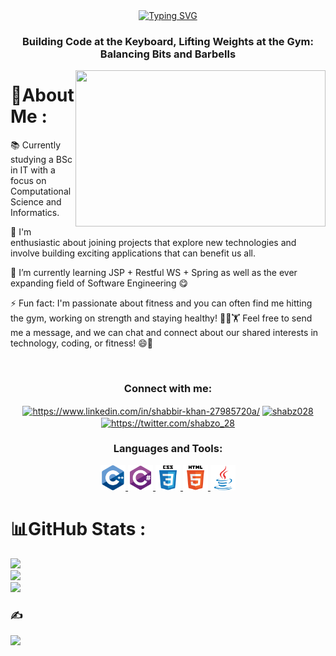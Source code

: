 <!-- HEROKU moving text-->
<div align="center">
  <a href="https://git.io/typing-svg"
    ><img
      src="https://readme-typing-svg.herokuapp.com?font=Fira+Code&size=25&duration=3999&pause=500&color=2B96C5&background=00609C00&center=true&vCenter=true&width=435&lines=Hi+there%F0%9F%91%8B%2C+I'm+Shabir!+;Computer+Science+Student;Captivated+by+CyberSec+and+AI;Anime+and+Gym+Enthusiast"
      alt="Typing SVG"
  /></a>
</div>

<h3 align="center">
  Building Code at the Keyboard, Lifting Weights at the Gym: Balancing Bits and
  Barbells
</h3>

<!-- Animated Image -->
<div align="center">
<p><img src="(https://github.com/MrRootZero/MrRootZero/assets/106310630/b0306316-909b-4f48-8dd1-82856c8c8030)" align="right" width="400" height="250" /></p>
  </div>




<!-- Start of About Me Section -->
# 💫About Me :

📚 Currently studying a BSc in IT with a focus on Computational Science and Informatics.

🤝 I'm enthusiastic about joining projects that explore new technologies and involve building exciting applications that can benefit us all.

🌱 I’m currently learning JSP + Restful WS + Spring as well as the ever expanding field of Software Engineering 😋

⚡ Fun fact: I'm passionate about fitness and you can often find me hitting the gym, working on strength and staying healthy! 💪😄🏋️ Feel free to send me a message, and we can chat and connect about our shared interests in technology, coding, or fitness! 😄👋


<br/>
<!-- End of About Me Section -->

<h3 align="center">Connect with me:</h3>
<p align="center">
  <a
    href="https://linkedin.com/in/https://www.linkedin.com/in/shabbir-khan-27985720a/"
    target="blank"
    ><img
      align="center"
      src="https://raw.githubusercontent.com/rahuldkjain/github-profile-readme-generator/master/src/images/icons/Social/linked-in-alt.svg"
      alt="https://www.linkedin.com/in/shabbir-khan-27985720a/"
      height="30"
      width="40"
  /></a>
  <a href="https://www.leetcode.com/shabz028" target="blank"
    ><img
      align="center"
      src="https://raw.githubusercontent.com/rahuldkjain/github-profile-readme-generator/master/src/images/icons/Social/leet-code.svg"
      alt="shabz028"
      height="30"
      width="40"
  /></a>
  <a href="https://twitter.com/https://twitter.com/shabzo_28" target="blank"
    ><img
      align="center"
      src="https://raw.githubusercontent.com/rahuldkjain/github-profile-readme-generator/master/src/images/icons/Social/twitter.svg"
      alt="https://twitter.com/shabzo_28"
      height="30"
      width="40"
  /></a>
</p>

<h3 align="center">Languages and Tools:</h3>
<p align="center">
  <a href="https://www.w3schools.com/cpp/" target="_blank" rel="noreferrer">
    <img
      src="https://raw.githubusercontent.com/devicons/devicon/master/icons/cplusplus/cplusplus-original.svg"
      alt="cplusplus"
      width="40"
      height="40"
    />
  </a>
  <a href="https://www.w3schools.com/cs/" target="_blank" rel="noreferrer">
    <img
      src="https://raw.githubusercontent.com/devicons/devicon/master/icons/csharp/csharp-original.svg"
      alt="csharp"
      width="40"
      height="40"
    />
  </a>
  <a href="https://www.w3schools.com/css/" target="_blank" rel="noreferrer">
    <img
      src="https://raw.githubusercontent.com/devicons/devicon/master/icons/css3/css3-original-wordmark.svg"
      alt="css3"
      width="40"
      height="40"
    />
  </a>
  <a href="https://www.w3.org/html/" target="_blank" rel="noreferrer">
    <img
      src="https://raw.githubusercontent.com/devicons/devicon/master/icons/html5/html5-original-wordmark.svg"
      alt="html5"
      width="40"
      height="40"
    />
  </a>
  <a href="https://www.java.com" target="_blank" rel="noreferrer">
    <img
      src="https://raw.githubusercontent.com/devicons/devicon/master/icons/java/java-original.svg"
      alt="java"
      width="40"
      height="40"
    />
  </a>
</p>

<!-- Github Statistics -->
# 📊GitHub Stats :
![](https://github-readme-stats.vercel.app/api?username=mrrootzero&theme=radical&hide_border=false&include_all_commits=false&count_private=true)<br/>
![](https://github-readme-streak-stats.herokuapp.com/?user=mrrootzero&theme=radical&hide_border=false)<br/>
![](https://github-readme-stats.vercel.app/api/top-langs/?username=mrrootzero&theme=radical&hide_border=false&include_all_commits=false&count_private=true&layout=compact)

### ✍️
![](https://quotes-github-readme.vercel.app/api?type=horizontal&theme=tokyonight)
